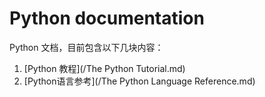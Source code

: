 # Python documentation

Python 文档，目前包含以下几块内容：

1. [Python 教程](/The Python Tutorial.md)
2. [Python语言参考](/The Python Language Reference.md)
